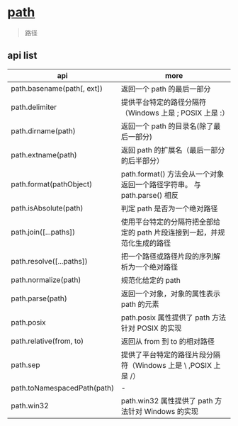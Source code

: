# [path](http://nodejs.cn/api/path.html)

> 路径

## api list

| api                         | more                                                                     |
| --------------------------- | ------------------------------------------------------------------------ |
| path.basename(path[, ext])  | 返回一个 path 的最后一部分                                               |
| path.delimiter              | 提供平台特定的路径分隔符（Windows 上是 ; POSIX 上是 :）                  |
| path.dirname(path)          | 返回一个 path 的目录名(除了最后一部分)                                   |
| path.extname(path)          | 返回 path 的扩展名（最后一部分的后半部分）                               |
| path.format(pathObject)     | path.format() 方法会从一个对象返回一个路径字符串。 与 path.parse() 相反  |
| path.isAbsolute(path)       | 判定 path 是否为一个绝对路径                                             |
| path.join([...paths])       | 使用平台特定的分隔符把全部给定的 path 片段连接到一起，并规范化生成的路径 |
| path.resolve([...paths])    | 把一个路径或路径片段的序列解析为一个绝对路径                             |
| path.normalize(path)        | 规范化给定的 path                                                        |
| path.parse(path)            | 返回一个对象，对象的属性表示 path 的元素                                 |
| path.posix                  | path.posix 属性提供了 path 方法针对 POSIX 的实现                         |
| path.relative(from, to)     | 返回从 from 到 to 的相对路径                                             |
| path.sep                    | 提供了平台特定的路径片段分隔符（Windows 上是 \ ,POSIX 上是 /）           |
| path.toNamespacedPath(path) | -                                                                        |
| path.win32                  | path.win32 属性提供了 path 方法针对 Windows 的实现                       |
